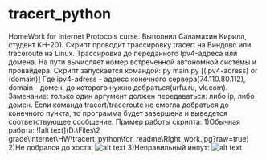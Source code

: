 # tracert_python
HomeWork for Internet Protocols curse.
Выполнил Саламахин Кирилл, студент КН-201.
Скрипт проводит трассировку tracert на Виндовс или traceroute на Linux.
Трассировка до переданного Ipv4-адреса или домена.
На пути вычисляет номер встреченной автономной системы и провайдера.
Скрипт запускается командой:
py main.py [(ipv4-adress) or (domain)]
Где ipv4-adress - адресс конечного сервера(74.110.80.112),
domain - домен, до которого нужно добраться(urfu.ru, vk.com).
Замечание: только один аргумент должен передаваться: либо ip, либо домен.
Если команда tracert/traceroute не смогла добраться до конечного пункта, то программа будет завершена и выведется соответствующее сообщение.
Пример работы скрипта:
1)Обычная работа: 
![alt text](D:\Files\2 grade\Internet\HW\tracert_python\for_readme\Right_work.jpg?raw=true)
2)Не добрался до хоста:
![alt text](https://github.com/Wallking110/tracert_python/blob/develop/didntreached.jpg?raw=true)
3)Неправильный инпут:
![alt text](https://github.com/Wallking110/tracert_python/blob/develop/badinput.jpg?raw=true)
